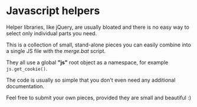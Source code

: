 
# Javascript helpers

Helper libraries, like jQuery, are usually bloated and there is no easy way to select only individual parts you need.

This is a collection of small, stand-alone pieces you can easily combine into a single JS file with the _merge.bat_ script.

They all use a global **"js"** root object as a namespace, for example `js.get_cookie()`.

The code is usually so simple that you don't even need any additional documentation.

Feel free to submit your own pieces, provided they are small and beautiful :)
